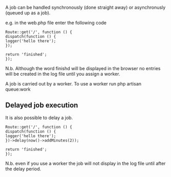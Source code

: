 A job can be handled synchronously (done straight away) or asynchronusly (queued up as a job).

e.g. in the web.php file enter the following code

```
Route::get('/', function () {
dispatch(function () {
logger('hello there');
});

return 'finished';
});
```

N.b. Although the word finishd will be displayed in the browser no entries will be created in the log file until you assign a worker.

A job is carried out by a worker.  To use a worker run php artisan queue:work

Delayed job execution
---------------------
It is also possible to delay a job.

```
Route::get('/', function () {
dispatch(function () {
logger('hello there');
})->delay(now()->addMinutes(2));

return 'finished';
});
```

N.b. even if you use a worker the job will not display in the log file until after the delay period.
